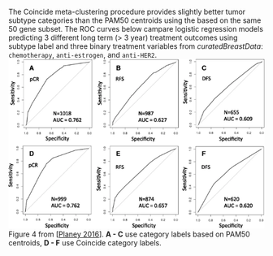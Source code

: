 The Coincide meta-clustering procedure provides slightly better tumor subtype categories than the PAM50 centroids using the based on the same 50 gene subset.  The ROC curves below campare logistic regression models predicting 3 different long term (> 3 year) treatment outcomes using subtype label and three binary treatment variables from _curatedBreastData_:  `chemotherapy`, `anti-estrogen`, and `anti-HER2`.
![pam50 vs coincide](../plots/coincideFig4.gif)
Figure 4 from [[Planey 2016](https://www.ncbi.nlm.nih.gov/pubmed/26961683)].  **A - C** use category labels based on PAM50 centroids, **D - F** use Coincide category labels.
